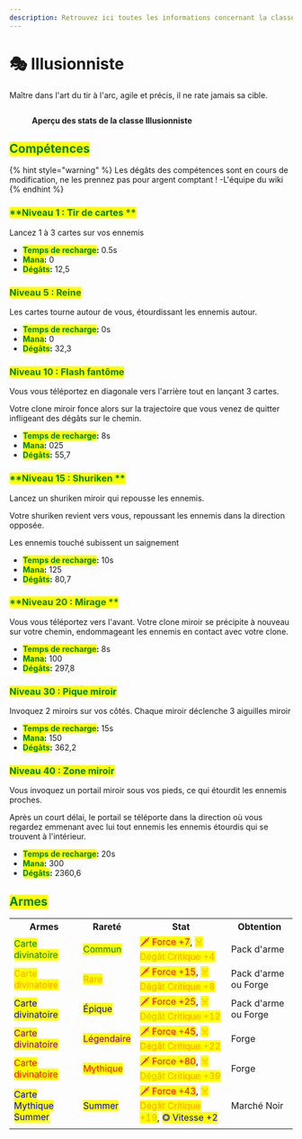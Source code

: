 ```yaml
---
description: Retrouvez ici toutes les informations concernant la classe Illusionniste
---
```


# 🎭 Illusionniste
Maître dans l'art du tir à l'arc, agile et précis, il ne rate jamais sa cible.



<figure><img src="../../.gitbook/assets/Les_Classes/Illusionniste.png" alt=""><figcaption><p><strong>Aperçu des stats de la classe Illusionniste</strong></p></figcaption></figure>

## <mark style="color:green;">Compétences</mark>

{% hint style="warning" %}
Les dégâts des compétences sont en cours de modification, ne les prennez pas pour argent comptant !
-L'équipe du wiki
{% endhint %}

### <mark style="color:green;">**Niveau 1 : Tir de cartes **</mark>

Lancez 1 à 3 cartes sur vos ennemis

* <mark style="color:green;">**Temps de recharge**</mark>**:** 0.5s
* <mark style="color:green;">**Mana**</mark>**:** 0
* <mark style="color:green;">**Dégâts**</mark>**:** 12,5

### <mark style="color:green;">**Niveau 5 : Reine**</mark>

Les cartes tourne autour de vous, étourdissant les ennemis autour.

* <mark style="color:green;">**Temps de recharge**</mark>**:** 0s
* <mark style="color:green;">**Mana**</mark>**:** 0
* <mark style="color:green;">**Dégâts**</mark>**:** 32,3

### <mark style="color:green;">**Niveau 10 : Flash fantôme**</mark>

Vous vous téléportez en diagonale vers l'arrière tout en lançant 3 cartes. 

Votre clone miroir fonce alors sur la trajectoire que vous venez de quitter infligeant des dégâts sur le chemin.

* <mark style="color:green;">**Temps de recharge**</mark>**:** 8s
* <mark style="color:green;">**Mana**</mark>**:** 025
* <mark style="color:green;">**Dégâts**</mark>**:** 55,7

### <mark style="color:green;">**Niveau 15 : Shuriken **</mark>

Lancez un shuriken miroir qui repousse les ennemis. 

Votre shuriken revient vers vous, repoussant les ennemis dans la direction opposée.

Les ennemis touché subissent un saignement

* <mark style="color:green;">**Temps de recharge**</mark>**:** 10s
* <mark style="color:green;">**Mana**</mark>**:** 125
* <mark style="color:green;">**Dégâts**</mark>**:** 80,7

### <mark style="color:green;">**Niveau 20 : Mirage **</mark>

Vous vous téléportez vers l'avant. Votre clone miroir se précipite à nouveau sur votre chemin, endommageant les ennemis en contact avec votre clone.

* <mark style="color:green;">**Temps de recharge**</mark>**:** 8s
* <mark style="color:green;">**Mana**</mark>**:** 100
* <mark style="color:green;">**Dégâts**</mark>**:**  297,8

### <mark style="color:green;">**Niveau 30 : Pique miroir**</mark>

Invoquez 2 miroirs sur vos côtés. Chaque miroir déclenche 3 aiguilles miroir

* <mark style="color:green;">**Temps de recharge**</mark>**:** 15s
* <mark style="color:green;">**Mana**</mark>**:** 150
* <mark style="color:green;">**Dégâts**</mark>**:** 362,2

### <mark style="color:green;">**Niveau 40 : Zone miroir**</mark>

Vous invoquez un portail miroir sous vos pieds, ce qui étourdit les ennemis proches. 

Après un court délai, le portail se téléporte dans la direction où vous regardez emmenant avec lui tout ennemis les ennemis étourdis qui se trouvent à l'intérieur.

* <mark style="color:green;">**Temps de recharge**</mark>**:** 20s
* <mark style="color:green;">**Mana**</mark>**:** 300
* <mark style="color:green;">**Dégâts**</mark>**:** 2360,6

## <mark style="color:green;">Armes</mark>

<table>
  <tr>
    <th>Armes</th>
    <th>Rareté</th>
    <th>Stat</th>
    <th>Obtention</th>
  </tr>
  <tr>
    <td><mark style="color:green;">Carte divinatoire</mark></td>
    <td><mark style="color:green;">Commun</mark></td>
    <td><mark style="color:red;">🗡 Force +7</mark>, <mark style="color:orange;">☠ Dégât Critique +4</mark></td>
    <td>Pack d'arme</td>
  </tr>
  <tr>
    <td><mark style="color:orange;">Carte divinatoire</mark></td>
    <td><mark style="color:orange;">Rare</mark></td>
    <td><mark style="color:red;">🗡 Force +15</mark>, <mark style="color:orange;">☠ Dégât Critique +8</mark></td>
    <td>Pack d'arme ou Forge</td>
  </tr>
  <tr>
    <td><mark style="color:blue;">Carte divinatoire</mark></td>
    <td><mark style="color:blue;">Épique</mark></td>
    <td><mark style="color:red;">🗡 Force +25</mark>, <mark style="color:orange;">☠ Dégât Critique +12</mark></td>
    <td>Pack d'arme ou Forge</td>
  </tr>
  <tr>
    <td><mark style="color:purple;">Carte divinatoire</mark></td>
    <td><mark style="color:purple;">Légendaire</mark></td>
    <td><mark style="color:red;">🗡 Force +45</mark>, <mark style="color:orange;">☠ Dégât Critique +22</mark></td>
    <td>Forge</td>
  </tr>
  <tr>
    <td><mark style="color:red;">Carte divinatoire</mark></td>
    <td><mark style="color:red;">Mythique</mark></td>
    <td><mark style="color:red;">🗡 Force +80</mark>, <mark style="color:orange;">☠ Dégât Critique +39</mark></td>
    <td>Forge</td>
  </tr>
  <tr>
    <td><mark style="color:blue;">Carte Mythique Summer</mark></td>
    <td><mark style="color:blue;">Summer</mark></td>
    <td><mark style="color:red;">🗡 Force +43</mark>, <mark style="color:orange;">☠ Dégât Critique +19</mark>, <mark style="color:blue;">◎ Vitesse +2</mark></td>
    <td>Marché Noir</td>
  </tr>
</table>